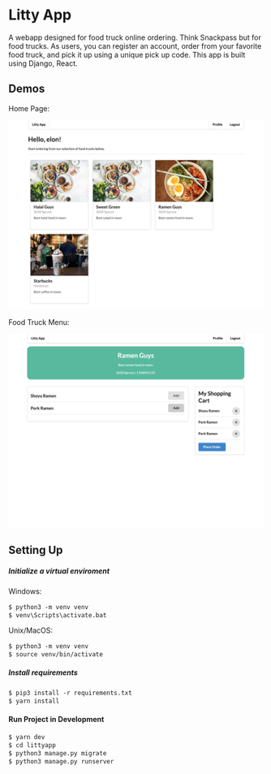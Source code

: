 # Litty App

A webapp designed for food truck online ordering. Think Snackpass but for food trucks. As users, you can register an account, order from your favorite food truck, and pick it up using a unique pick up code. This app is built using Django, React.

## Demos

Home Page:

![home](docs/Screenshot1.png "home")

Food Truck Menu:

![menu](docs/Screenshot2.png "menu")

## Setting Up

##### Initialize a virtual enviroment

Windows:

```
$ python3 -m venv venv
$ venv\Scripts\activate.bat
```

Unix/MacOS:

```
$ python3 -m venv venv
$ source venv/bin/activate
```

##### Install requirements

```
$ pip3 install -r requirements.txt
$ yarn install
```

#### Run Project in Development

```
$ yarn dev
$ cd littyapp
$ python3 manage.py migrate
$ python3 manage.py runserver
```
